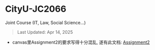 # CityU-JC2066
Joint Course (IT, Law, Social Science...)
> Last Updated: Apr 14, 2025

- canvas里Assignment2的要求写得十分混乱, 遂有此文档: [Assignment2](https://github.com/Cuber-Feng/CityU-JC2066/blob/main/JC2066-Assignment2.md)

